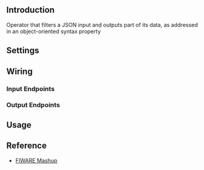 ## Introduction

Operator that filters a JSON input and outputs part of its data, as addressed in an object-oriented syntax property

## Settings

## Wiring

### Input Endpoints

### Output Endpoints

## Usage

## Reference

- [FIWARE Mashup](https://mashup.lab.fiware.org/)
